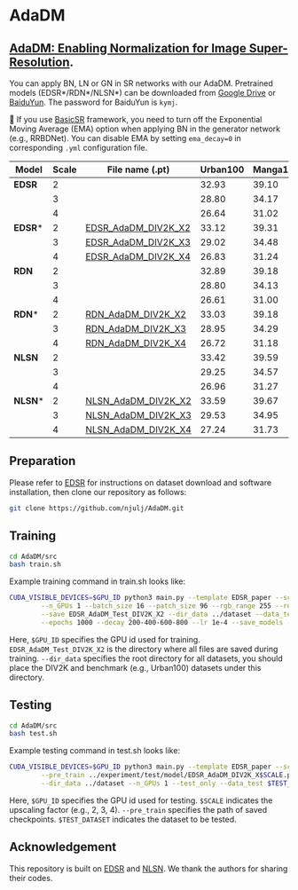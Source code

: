 # AdaDM
## [AdaDM: Enabling Normalization for Image Super-Resolution](https://arxiv.org/abs/2111.13905).
 You can apply BN, LN or GN in SR networks with our AdaDM. Pretrained models (EDSR\*/RDN\*/NLSN\*) can be downloaded from
 [Google Drive](https://drive.google.com/drive/folders/1xljnGUUPAXpdAzXxCUMz5Rs2yOMAMOx6?usp=sharing) or
 [BaiduYun](https://pan.baidu.com/s/18I3j4DJFvbNvTFHzDwsssA). The password for BaiduYun is `kymj`.

:loudspeaker: If you use [BasicSR](https://github.com/xinntao/BasicSR) framework, you need to turn off the Exponential Moving Average (EMA) option when
applying BN in the generator network (e.g., RRBDNet). You can disable EMA by setting `ema_decay=0` in corresponding `.yml` configuration file. 

| Model    | Scale | File name (.pt) | Urban100 | Manga109 |
|  ---     |  ---  | ---             | ---        | ---      |
|**EDSR** | 2 |                     | 32.93 | 39.10 |
|| 3 || 28.80 | 34.17 |
|| 4 || 26.64 | 31.02 |
|**EDSR***| 2 | [EDSR_AdaDM_DIV2K_X2](https://drive.google.com/drive/folders/1xljnGUUPAXpdAzXxCUMz5Rs2yOMAMOx6?usp=sharing) | 33.12 | 39.31 |
|| 3 | [EDSR_AdaDM_DIV2K_X3](https://drive.google.com/drive/folders/1xljnGUUPAXpdAzXxCUMz5Rs2yOMAMOx6?usp=sharing) | 29.02 | 34.48 |
|| 4 | [EDSR_AdaDM_DIV2K_X4](https://drive.google.com/drive/folders/1xljnGUUPAXpdAzXxCUMz5Rs2yOMAMOx6?usp=sharing) | 26.83  | 31.24 |
|**RDN**  | 2 |  | 32.89  | 39.18 |
|| 3 |  | 28.80 | 34.13 |
|| 4 |  | 26.61 | 31.00 |
|**RDN***| 2 | [RDN_AdaDM_DIV2K_X2](https://drive.google.com/drive/folders/1xljnGUUPAXpdAzXxCUMz5Rs2yOMAMOx6?usp=sharing) | 33.03 | 39.18 |
|| 3 | [RDN_AdaDM_DIV2K_X3](https://drive.google.com/drive/folders/1xljnGUUPAXpdAzXxCUMz5Rs2yOMAMOx6?usp=sharing) | 28.95 | 34.29  |
|| 4 | [RDN_AdaDM_DIV2K_X4](https://drive.google.com/drive/folders/1xljnGUUPAXpdAzXxCUMz5Rs2yOMAMOx6?usp=sharing) | 26.72 | 31.18 |
|**NLSN**  | 2 |  | 33.42 | 39.59 |
|| 3 |  | 29.25 | 34.57 |
|| 4 |  | 26.96 | 31.27 |
|**NLSN*** | 2 | [NLSN_AdaDM_DIV2K_X2](https://drive.google.com/drive/folders/1xljnGUUPAXpdAzXxCUMz5Rs2yOMAMOx6?usp=sharing) | 33.59 | 39.67 |
|| 3 | [NLSN_AdaDM_DIV2K_X3](https://drive.google.com/drive/folders/1xljnGUUPAXpdAzXxCUMz5Rs2yOMAMOx6?usp=sharing) | 29.53 | 34.95  |
|| 4 | [NLSN_AdaDM_DIV2K_X4](https://drive.google.com/drive/folders/1xljnGUUPAXpdAzXxCUMz5Rs2yOMAMOx6?usp=sharing) | 27.24 | 31.73 |

## Preparation
Please refer to [EDSR](https://github.com/thstkdgus35/EDSR-PyTorch) for instructions on dataset download and software installation, then clone our repository as follows:
```bash
git clone https://github.com/njulj/AdaDM.git
```

## Training
```bash
cd AdaDM/src
bash train.sh
```
Example training command in train.sh looks like:
```bash
CUDA_VISIBLE_DEVICES=$GPU_ID python3 main.py --template EDSR_paper --scale 2\
        --n_GPUs 1 --batch_size 16 --patch_size 96 --rgb_range 255 --res_scale 0.1\
        --save EDSR_AdaDM_Test_DIV2K_X2 --dir_data ../dataset --data_test Urban100\
        --epochs 1000 --decay 200-400-600-800 --lr 1e-4 --save_models --save_results 
```
Here, `$GPU_ID` specifies the GPU id used for training. `EDSR_AdaDM_Test_DIV2K_X2` is the directory where all files are saved during training.
`--dir_data` specifies the root directory for all datasets, you should place the DIV2K and benchmark (e.g., Urban100) datasets under this directory.

## Testing
```bash
cd AdaDM/src
bash test.sh
```
Example testing command in test.sh looks like:
```bash
CUDA_VISIBLE_DEVICES=$GPU_ID python3 main.py --template EDSR_paper --scale $SCALE\
        --pre_train ../experiment/test/model/EDSR_AdaDM_DIV2K_X$SCALE.pt\
        --dir_data ../dataset --n_GPUs 1 --test_only --data_test $TEST_DATASET
```
Here, `$GPU_ID` specifies the GPU id used for testing. `$SCALE` indicates the upscaling factor (e.g., 2, 3, 4). `--pre_train` specifies the path of
saved checkpoints. `$TEST_DATASET` indicates the dataset to be tested.

## Acknowledgement
This repository is built on [EDSR](https://github.com/thstkdgus35/EDSR-PyTorch) and [NLSN](https://github.com/HarukiYqM/Non-Local-Sparse-Attention). We thank the authors for sharing their codes.

